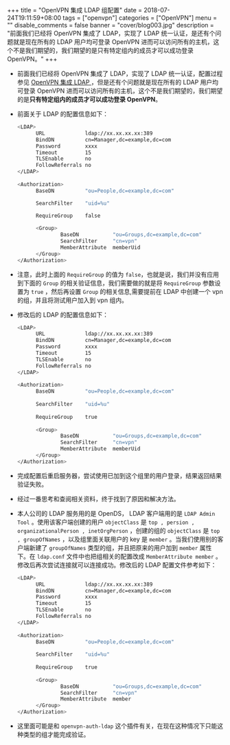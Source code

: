+++
title = "OpenVPN 集成 LDAP 组配置"
date = 2018-07-24T19:11:59+08:00
tags = ["openvpn"]
categories = ["OpenVPN"]
menu = ""
disable_comments = false
banner = "cover/blog003.jpg"
description = "前面我们已经将 OpenVPN 集成了 LDAP，实现了 LDAP 统一认证，是还有个问题就是现在所有的 LDAP 用户均可登录 OpenVPN 进而可以访问所有的主机，这个不是我们期望的，我们期望的是只有特定组内的成员才可以成功登录 OpenVPN。"
+++

- 前面我们已经将 OpenVPN 集成了 LDAP，实现了 LDAP 统一认证，配置过程参见 [OpenVPN 集成 LDAP ](openvpn-ldap-config.md)，但是还有个问题就是现在所有的 LDAP 用户均可登录 OpenVPN 进而可以访问所有的主机，这个不是我们期望的，我们期望的是**只有特定组内的成员才可以成功登录 OpenVPN**。

- 前面关于 LDAP 的配置信息如下：

  ```bash
  <LDAP>
        URL             ldap://xx.xx.xx.xx:389
        BindDN          cn=Manager,dc=example,dc=com
        Password        xxxx
        Timeout         15
        TLSEnable       no
        FollowReferrals no
  </LDAP>
    
  <Authorization>
        BaseDN          "ou=People,dc=example,dc=com"

        SearchFilter    "uid=%u"
   
        RequireGroup    false
  
        <Group>
                BaseDN           "ou=Groups,dc=example,dc=com"
                SearchFilter     "cn=vpn"
                MemberAttribute  memberUid
        </Group>
  </Authorization>
  ```

- 注意，此时上面的 `RequireGroup` 的值为 `false`，也就是说，我们并没有应用到下面的 `Group` 的相关验证信息，我们需要做的就是将 `RequireGroup` 参数设置为 `true` ，然后再设置 `Group` 的相关信息,需要提前在 LDAP 中创建一个 vpn 的组，并且将测试用户加入到 vpn 组内。
- 修改后的 LDAP 的配置信息如下：

  ```bash
  <LDAP>
        URL             ldap://xx.xx.xx.xx:389
        BindDN          cn=Manager,dc=example,dc=com
        Password        xxxx
        Timeout         15
        TLSEnable       no
        FollowReferrals no
  </LDAP>
    
  <Authorization>
        BaseDN          "ou=People,dc=example,dc=com"
    
        SearchFilter    "uid=%u"
    
        RequireGroup    true
    
        <Group>
                BaseDN           "ou=Groups,dc=example,dc=com"
                SearchFilter     "cn=vpn"
                MemberAttribute  memberUid
        </Group>
  </Authorization>
  ```
- 完成配置后重启服务器，尝试使用已加到这个组里的用户登录，结果返回结果验证失败。

- 经过一番思考和查阅相关资料，终于找到了原因和解决方法。
- 本人公司的 LDAP 服务用的是 OpenDS， LDAP 客户端用的是 `LDAP Admin Tool` 。使用该客户端创建的用户 `objectClass` 是 `top , persion , organizationalPerson , inetOrgPerson` ，创建的组的 `objectClass` 是 `top , groupOfNames` ，以及组里面关联用户的 key 是 `member` 。当我们使用别的客户端新建了 `groupOfNames` 类型的组，并且把原来的用户加到 `member` 属性下。在 `ldap.conf` 文件中也把组相关的配置改成 `MemberAttribute member` 。 修改后再次尝试连接就可以连接成功。修改后的 LDAP 配置文件参考如下：

  ```bash
  <LDAP>
        URL             ldap://xx.xx.xx.xx:389
        BindDN          cn=Manager,dc=example,dc=com
        Password        xxxx
        Timeout         15
        TLSEnable       no
        FollowReferrals no
  </LDAP>
    
  <Authorization>
        BaseDN          "ou=People,dc=example,dc=com"
    
        SearchFilter    "uid=%u"
    
        RequireGroup    true
    
        <Group>
                BaseDN           "ou=Groups,dc=example,dc=com"
                SearchFilter     "cn=vpn"
                MemberAttribute  member
        </Group>
  </Authorization>
  ```


- 这里面可能是和 `openvpn-auth-ldap` 这个插件有关，在现在这种情况下只能这种类型的组才能完成验证。